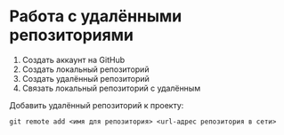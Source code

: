 # **Работа с удалёнными репозиториями**

1. Создать аккаунт на GitHub
2. Создать локальный репозиторий
3. Создать удалённый репозиторий
4. Связать локальный репозиторий с удалённым

Добавить удалённый репозиторий к проекту:
~~~
git remote add <имя для репозитория> <url-адрес репозитория в сети>
~~~
